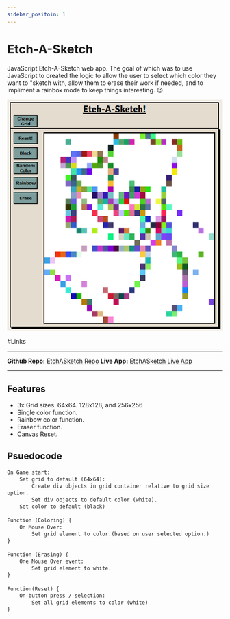 ```yaml
---
sidebar_positoin: 1
---
```


# Etch-A-Sketch

JavaScript Etch-A-Sketch web app. The goal of which was to use JavaScript to created the logic to allow the user to select which color they want to "sketch with, allow them to erase their work if needed, and to impliment a rainbox mode to keep things interesting. 😉

![Etch-A-Sketch Image](etch-a-sketch-js-project.png)


#Links

---

**Github Repo:** [EtchASketch Repo](https://github.com/dario-cruz/Etch-A-Sketch)
**Live App:** [EtchASketch Live App](https://dario-cruz.github.io/Etch-A-Sketch/)

---

## Features
- 3x Grid sizes. 64x64. 128x128, and 256x256
- Single color function.
- Rainbow color function.
- Eraser function. 
- Canvas Reset. 

## Psuedocode

```
On Game start:
    Set grid to default (64x64):
        Create div objects in grid container relative to grid size option.
        Set div objects to default color (white).
    Set color to default (black)

Function (Coloring) {
    On Mouse Over:
        Set grid element to color.(based on user selected option.)
}

Function (Erasing) {
    One Mouse Over event:
        Set grid element to white.
}

Function(Reset) {
    On button press / selection:
        Set all grid elements to color (white)
}

```